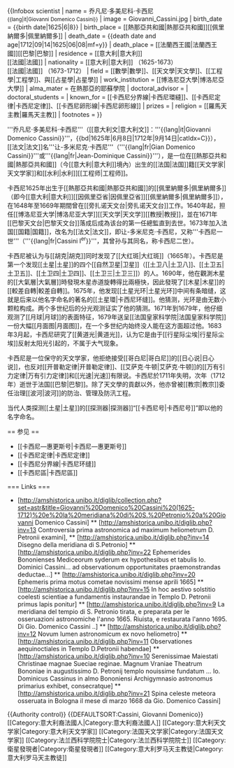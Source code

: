 {{Infobox scientist
| name              = 乔凡尼·多美尼科·卡西尼<br/><small>{{lang|it|Giovanni Domenico Cassini}}</small>
| image             = Giovanni_Cassini.jpg 
| birth_date        = {{birth date|1625|6|8}}
| birth_place       = [[熱那亞共和國|熱那亞共和國]][[佩里納爾多|佩里納爾多]]
| death_date        = {{death date and age|1712|09|14|1625|06|08|mf=y}}
| death_place       = [[法蘭西王國|法蘭西王國]][[巴黎|巴黎]]
| residence         = [[意大利|意大利]] <br/> [[法國|法國]]
| nationality       = [[意大利|意大利]] （1625-1673） <br> [[法國|法國]] （1673-1712）
| field             = [[數學|數學]]、[[天文學|天文學]]、[[工程學|工程學]]、與[[占星學|占星學]]
| work_institution  = [[博洛尼亞大學|博洛尼亞大學]]
| alma_mater        = 在熱那亞的耶蘇學院
| doctoral_advisor  =
| doctoral_students =
| known_for         = [[卡西尼分界線|卡西尼環縫]]、[[卡西尼定律|卡西尼定律]]、[[卡西尼卵形線|卡西尼卵形線]]
| prizes            =
| religion          = [[羅馬天主教|羅馬天主教]]
| footnotes         =
}}

'''乔凡尼·多美尼科·卡西尼'''（[[意大利文|意大利文]]：'''{{lang|it|Giovanni Domenico Cassini}}'''，{{bd|1625年|6月8日|1712年|9月14日|catIdx=C}}），[[法文|法文]]名'''让-多米尼克·卡西尼'''（'''{{lang|fr|Gian Domenico Cassini}}'''或'''{{lang|fr|Jean-Dominique Cassini}}'''），是一位在[[熱那亞共和國|熱那亞共和國]]（今[[意大利|意大利]]境內）出生的[[法国|法国]]籍[[天文学家|天文学家]]和[[水利|水利]][[工程师|工程师]]。

卡西尼1625年出生于[[熱那亞共和國|熱那亞共和國]]的[[佩里納爾多|佩里納爾多]]（即今[[意大利|意大利]][[因佩里亞省|因佩里亞省]][[佩里納爾多|佩里納爾多]]），在1648年至1669年期間曾在[[旁扎诺天文台|旁扎诺天文台]]工作。1640年起，担任[[博洛尼亚大学|博洛尼亚大学]][[天文学|天文学]][[教授|教授]]，並在1671年[[巴黎天文台|巴黎天文台]]落成后成為该台的第一任總監直到去世。1673年加入法国[[国籍|国籍]]，改名为[[法文|法文]]，即让-多米尼克·卡西尼，又称'''卡西尼一世'''（'''{{lang|fr|Cassini I<sup>er</sup>}}'''，其曾孙与其同名，称卡西尼二世）。

卡西尼被认为与[[胡克|胡克]]同时发现了[[大红斑|大红斑]]（1665年）。卡西尼是第一个发现[[土星|土星]]的四个[[自然卫星|卫星]]（[[土卫八|土卫八]]、[[土卫五|土卫五]]、[[土卫四|土卫四]]、[[土卫三|土卫三]]）的人。1690年，他在觀測木星的[[大氣層|大氣層]]時發現木星赤道旋轉得比兩極快，因此發現了[[木星|木星]]的[[較差自轉|較差自轉]]。1675年，他发现[[土星光环|土星光环]]中间有条暗缝，这就是后来以他名字命名的著名的[[土星環|卡西尼环缝]]。他猜测，光环是由无数小颗粒构成。两个多世纪后的分光观测证实了他的猜测。1671年到1679年，他仔细观测了[[月球|月球]]的表面特征，1679年送呈[[法国皇家科学院|法国皇家科学院]]一份大幅[[月面图|月面图]]，在一个多世纪内始终没人能在这方面超过他。1683年3月起，卡西尼研究了[[黄道光|黄道光]]，认为它是由于[[行星际尘埃|行星际尘埃]]反射太阳光引起的，不属于大气现象。

卡西尼是一位保守的天文学家，他拒绝接受[[哥白尼|哥白尼]]的[[日心说|日心说]]，也反对[[开普勒定律|开普勒定律]]、[[艾萨克·牛顿|艾萨克·牛顿]]的[[万有引力定律|万有引力定律]]和[[光速|光速]]有限说。卡西尼於1711年失明，次年（1712年）逝世于法国[[巴黎|巴黎]]。除了天文學的貢獻以外，他亦曾被[[教宗|教宗]]委任治理[[波河|波河]]的防治、管理及防汛工程。

当代人类探测[[土星|土星]]的[[探测器|探测器]]“[[卡西尼号|卡西尼号]]”即以他的名字命名。

== 参见 ==
* [[卡西尼—惠更斯号|卡西尼—惠更斯号]]
* [[卡西尼定律|卡西尼定律]]
* [[卡西尼分界線|卡西尼环缝]]
* [[卡西尼區|卡西尼區]]

=== Links ===
* [http://amshistorica.unibo.it/diglib/collection.php?set=astr&title=Giovanni%20Domenico%20Cassini%20(1625-1712)%20e%20la%20meridiana%20di%20S.%20Petronio%20a%20Giovanni Domenico Cassini]
** [http://amshistorica.unibo.it/diglib.php?inv=13 Controversia prima astronomica ad maximum heliometrum D. Petronii examini],
** [http://amshistorica.unibo.it/diglib.php?inv=14 Disegno della meridiana di S.Petronio]
** [http://amshistorica.unibo.it/diglib.php?inv=22 Ephemerides Bononienses Mediceorum syderum ex hypothesibus et tabulis Io. Dominici Cassini... ad observationum opportunitates praemonstrandas deductae...]
** [http://amshistorica.unibo.it/diglib.php?inv=20 Ephemeris prima motus cometae novissimi mense aprili 1665]
** [http://amshistorica.unibo.it/diglib.php?inv=15 In hoc aestivo solstitio coelesti scientiae a fundamentis instaurandae in Templo D. Petronii primus lapis ponitur]
** [http://amshistorica.unibo.it/diglib.php?inv=9 La meridiana del tempio di S. Petronio tirata, e preparata per le osseruazioni astronomiche l'anno 1665. Riuista, e restaurata l'anno 1695. Di Gio. Domenico Cassini ..]
** [http://amshistorica.unibo.it/diglib.php?inv=12 Novum lumen astronomicum ex novo heliometro]
** [http://amshistorica.unibo.it/diglib.php?inv=11 Observationes aequinoctiales in Templo D.Petronii habendae]
** [http://amshistorica.unibo.it/diglib.php?inv=10 Serenissimae Maiestati Christinae magnae Sueciae reginae. Magnum Vraniae Theatrum Bononiae in augustissimo D. Petronij templo nouissime fundatum ... Io. Dominicus Cassinus in almo Bononiensi Archigymnasio astronomus primarius exhibet, consecratque]
** [http://amshistorica.unibo.it/diglib.php?inv=21 Spina celeste meteora osseruata in Bologna il mese di marzo 1668 da Gio. Domenico Cassini]

{{Authority control}}
{{DEFAULTSORT:Cassini, Giovanni Domenico}}
[[Category:意大利裔法國人|Category:意大利裔法國人]]
[[Category:意大利天文学家|Category:意大利天文学家]]
[[Category:法国天文学家|Category:法国天文学家]]
[[Category:法兰西科学院院士|Category:法兰西科学院院士]]
[[Category:衛星發現者|Category:衛星發現者]]
[[Category:意大利罗马天主教徒|Category:意大利罗马天主教徒]]